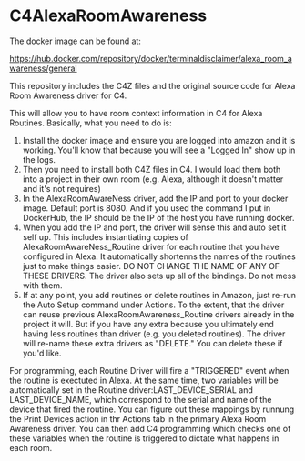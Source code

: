 # C4AlexaRoomAwareness

The docker image can be found at:

https://hub.docker.com/repository/docker/terminaldisclaimer/alexa_room_awareness/general

This repository includes the C4Z files and the original source code for Alexa Room Awareness driver for C4. 

This will allow you to have room context information in C4 for Alexa Routines. Basically, what you need to do is:

1. Install the docker image and ensure you are logged into amazon and it is working. You'll know that because you will see a "Logged In" show up in the logs. 
2. Then you need to install both C4Z files in C4. I would load them both into a project in their own room (e.g. Alexa, although it doesn't matter and it's not requires)
3. In the AlexaRoomAwareNess driver, add the IP and port to your docker image. Default port is 8080. And if you used the command I put in DockerHub, the IP should be the IP of the host you have running docker.
4. When you add the IP and port, the driver will sense this and auto set it self up. This includes instantiating copies of AlexaRoomAwareNess_Routine driver for each routine that you have configured in Alexa. It automatically shortenns the names of the routines just to make things easier. DO NOT CHANGE THE NAME OF ANY OF THESE DRIVERS. The driver also sets up all of the bindings. Do not mess with them.
5. If at any point, you add routines or delete routines in Amazon, just re-run the Auto Setup command under Actions. To the extent, that the driver can reuse previous AlexaRoomAwareness_Routine drivers already in the project it will. But if you have any extra because you ultimately end having less routines than driver (e.g. you deleted routines). The driver will re-name these extra drivers as "DELETE." You can delete these if you'd like. 


For programming, each Routine Driver will fire a "TRIGGERED" event when the routine is exectuted in Alexa. At the same time, two variables will be automatically set in the Routine driver:LAST_DEVICE_SERIAL and LAST_DEVICE_NAME, which correspond to the serial and name of the device that fired the routine. You can figure out these mappings by runnung the Print Devices action in thr Actions tab in the primary Alexa Room Awareness driver. You can then add C4 programming which checks one of these variables when the routine is triggered to dictate what happens in each room.
